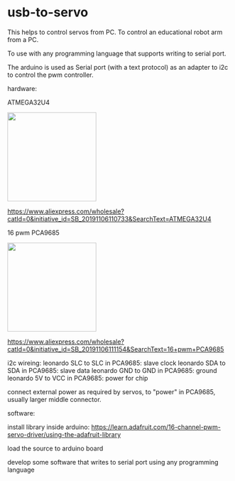 # usb-to-servo
This helps to control servos from PC.
To control an educational robot arm from a PC.

To use with any programming language that supports writing to serial port.

The arduino is used as Serial port (with a text protocol) as an adapter to i2c to control the pwm controller.

hardware: 

ATMEGA32U4

<img width="200" height="200" src="https://ae01.alicdn.com/kf/HTB1KzU3UCzqK1RjSZFjq6zlCFXaF/Beetle-Virtual-Keyboard-BadUSB-Pro-Micro-ATMEGA32U4-Module-Mini-Development-Expansion-Board-For-Arduino-Leonardo-R3.jpg">

https://www.aliexpress.com/wholesale?catId=0&initiative_id=SB_20191106110733&SearchText=ATMEGA32U4

16 pwm PCA9685

<img width="200" height="200" src="https://ae01.alicdn.com/kf/HTB1tWaCXUvrK1RjSszfq6xJNVXaS/16-Channel-12-bit-PWM-Servo-Driver-I2C-interface-PCA9685-module-for-arduino-or-Raspberry-pi.jpg">

https://www.aliexpress.com/wholesale?catId=0&initiative_id=SB_20191106111154&SearchText=16+pwm+PCA9685

i2c wireing:
leonardo SLC to SLC in PCA9685: slave clock
leonardo SDA to SDA in PCA9685: slave data
leonardo GND to GND in PCA9685: ground
leonardo 5V to VCC in PCA9685: power for chip

connect external power as required by servos, to "power" in PCA9685, usually larger middle connector.

software:

install library inside arduino: https://learn.adafruit.com/16-channel-pwm-servo-driver/using-the-adafruit-library

load the source to arduino board

develop some software that writes to serial port using any programming language
